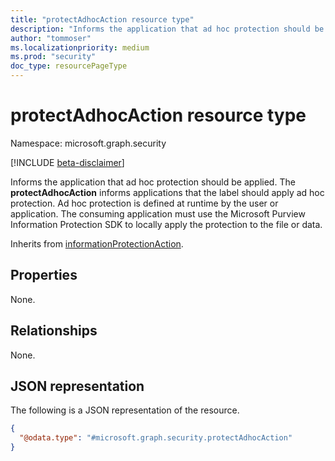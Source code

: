 ```yaml
---
title: "protectAdhocAction resource type"
description: "Informs the application that ad hoc protection should be applied."
author: "tommoser"
ms.localizationpriority: medium
ms.prod: "security"
doc_type: resourcePageType
---
```


# protectAdhocAction resource type

Namespace: microsoft.graph.security

[!INCLUDE [beta-disclaimer](../../includes/beta-disclaimer.md)]

Informs the application that ad hoc protection should be applied. The **protectAdhocAction** informs applications that the label should apply ad hoc protection. Ad hoc protection is defined at runtime by the user or application. The consuming application must use the Microsoft Purview Information Protection SDK to locally apply the protection to the file or data.

Inherits from [informationProtectionAction](../resources/security-informationprotectionaction.md).

## Properties

None.

## Relationships

None.

## JSON representation

The following is a JSON representation of the resource.
<!-- {
  "blockType": "resource",
  "@odata.type": "microsoft.graph.security.protectAdhocAction"
}
-->
``` json
{
  "@odata.type": "#microsoft.graph.security.protectAdhocAction"
}
```

